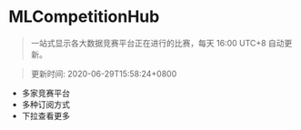 # MLCompetitionHub

> 一站式显示各大数据竞赛平台正在进行的比赛，每天 16:00 UTC+8 自动更新。
  
> 更新时间: 2020-06-29T15:58:24+0800 

* 多家竞赛平台
* 多种订阅方式
* 下拉查看更多